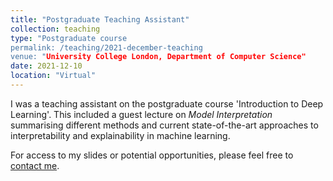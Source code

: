 ```yaml
---
title: "Postgraduate Teaching Assistant"
collection: teaching
type: "Postgraduate course
permalink: /teaching/2021-december-teaching
venue: "University College London, Department of Computer Science"
date: 2021-12-10
location: "Virtual"
---
```


I was a teaching assistant on the postgraduate course 'Introduction to Deep Learning'. This included a guest lecture on _Model Interpretation_ summarising different methods and current state-of-the-art approaches to interpretability and explainability in machine learning.

For access to my slides or potential opportunities, please feel free to [contact me](mailto:s.martin.20@ucl.ac.uk).
